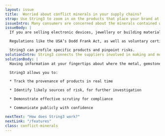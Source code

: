 ```yaml
---
layout: issue
title:  Worried about conflict minerals in your supply chains?
strap: Use String3 to zoom in on the products that place your brand at the most risk.
issueIntro: Many consumers are concerned about the minerals contained within the things they buy. Some mineral mining can cause environmental damage, exploit child labour or abuse its workforce.
issueBody: |
  If you are selling electronic devices, jewellery or building materials you may well be at risk.

  Regulations like the USA’s Dodd Frank Act, as well as voluntary certification via bodies like the Responsible Jewellery Council requires you to know the original source of your materials.

  String3 can profile specific products and pinpoint risks.
solutionIntro: String3 connects the suppliers involved in making and moving your products whilst preserving commercial confidentiality. Questions can then be passed along the supply chain to get you the answers you need.
solutionBody: |
  Having information at your fingertips about where the metal, gemstones or other minerals in the products you sell originated, or where the processing stages took place puts you in control.

  String3 allows you to:

  * Track the provenance of products in real time

  * Identify likely sources of risk, for further investigation

  * Demonstrate effective scrutiny for compliance

  * Communicate publicly with confidence

nextText: "How does String3 work?"
nextLink: "/features"
class: conflict-minerals
---
```

